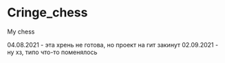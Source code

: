 # Cringe_chess
My chess

04.08.2021 - эта хрень не готова, но проект на гит закинут
02.09.2021 - ну хз, типо что-то поменялось 
